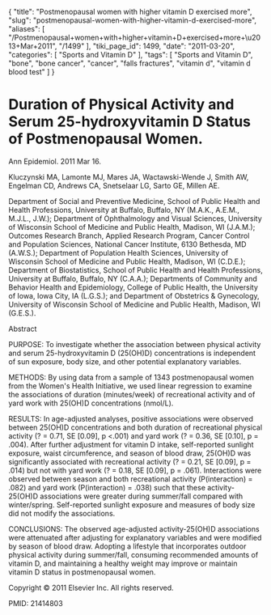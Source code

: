 {
    "title": "Postmenopausal women with higher vitamin D exercised more",
    "slug": "postmenopausal-women-with-higher-vitamin-d-exercised-more",
    "aliases": [
        "/Postmenopausal+women+with+higher+vitamin+D+exercised+more+\u2013+Mar+2011",
        "/1499"
    ],
    "tiki_page_id": 1499,
    "date": "2011-03-20",
    "categories": [
        "Sports and Vitamin D"
    ],
    "tags": [
        "Sports and Vitamin D",
        "bone",
        "bone cancer",
        "cancer",
        "falls fractures",
        "vitamin d",
        "vitamin d blood test"
    ]
}


# Duration of Physical Activity and Serum 25-hydroxyvitamin D Status of Postmenopausal Women.

Ann Epidemiol. 2011 Mar 16.

Kluczynski MA, Lamonte MJ, Mares JA, Wactawski-Wende J, Smith AW, Engelman CD, Andrews CA, Snetselaar LG, Sarto GE, Millen AE.

Department of Social and Preventive Medicine, School of Public Health and Health Professions, University at Buffalo, Buffalo, NY (M.A.K., A.E.M., M.J.L., J.W.); Department of Ophthalmology and Visual Sciences, University of Wisconsin School of Medicine and Public Health, Madison, WI (J.A.M.); Outcomes Research Branch, Applied Research Program, Cancer Control and Population Sciences, National Cancer Institute, 6130 Bethesda, MD (A.W.S.); Department of Population Health Sciences, University of Wisconsin School of Medicine and Public Health, Madison, WI (C.D.E.); Department of Biostatistics, School of Public Health and Health Professions, University at Buffalo, Buffalo, NY (C.A.A.); Departments of Community and Behavior Health and Epidemiology, College of Public Health, the University of Iowa, Iowa City, IA (L.G.S.); and Department of Obstetrics & Gynecology, University of Wisconsin School of Medicine and Public Health, Madison, WI (G.E.S.).

Abstract

PURPOSE: To investigate whether the association between physical activity and serum 25-hydroxyvitamin D (25(OH)D) concentrations is independent of sun exposure, body size, and other potential explanatory variables.

METHODS: By using data from a sample of 1343 postmenopausal women from the Women's Health Initiative, we used linear regression to examine the associations of duration (minutes/week) of recreational activity and of yard work with 25(OH)D concentrations (nmol/L).

RESULTS: In age-adjusted analyses, positive associations were observed between 25(OH)D concentrations and both duration of recreational physical activity (? = 0.71, SE <span>[0.09]</span>, p <.001) and yard work (? = 0.36, SE <span>[0.10]</span>, p = .004). After further adjustment for vitamin D intake, self-reported sunlight exposure, waist circumference, and season of blood draw, 25(OH)D was significantly associated with recreational activity (? = 0.21, SE <span>[0.09]</span>, p = .014) but not with yard work (? = 0.18, SE <span>[0.09]</span>, p = .061). Interactions were observed between season and both recreational activity (P(interaction) = .082) and yard work (P(interaction) = .038) such that these activity-25(OH)D associations were greater during summer/fall compared with winter/spring. Self-reported sunlight exposure and measures of body size did not modify the associations.

CONCLUSIONS: The observed age-adjusted activity-25(OH)D associations were attenuated after adjusting for explanatory variables and were modified by season of blood draw. Adopting a lifestyle that incorporates outdoor physical activity during summer/fall, consuming recommended amounts of vitamin D, and maintaining a healthy weight may improve or maintain vitamin D status in postmenopausal women.

Copyright © 2011 Elsevier Inc. All rights reserved.

PMID: 21414803